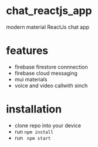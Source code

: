 # chat_reactjs_app
 modern material ReactJs chat app
 
 # features
  - firebase firestore connnection
  - firebase cloud messaging
  - mui materials 
  - voice and video callwith sinch

 # installation
  - clone repo into your device
  - run ``` npm install ```
  - run ``` npm start```
